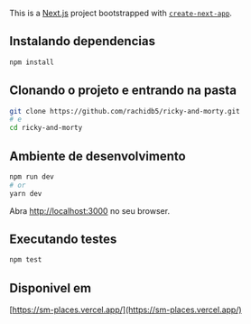 This is a [Next.js](https://nextjs.org/) project bootstrapped with [`create-next-app`](https://github.com/vercel/next.js/tree/canary/packages/create-next-app).
## Instalando dependencias

```bash
npm install
```
## Clonando o projeto e entrando na pasta

```bash
git clone https://github.com/rachidb5/ricky-and-morty.git
# e
cd ricky-and-morty
```

## Ambiente de desenvolvimento

```bash
npm run dev
# or
yarn dev
```

Abra [http://localhost:3000](http://localhost:3000) no seu browser.


## Executando testes

```bash
npm test
```

## Disponivel em


[https://sm-places.vercel.app/](https://sm-places.vercel.app/)



